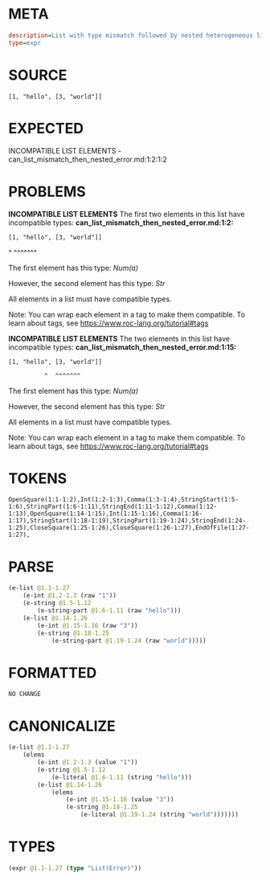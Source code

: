 # META
~~~ini
description=List with type mismatch followed by nested heterogeneous list
type=expr
~~~
# SOURCE
~~~roc
[1, "hello", [3, "world"]]
~~~
# EXPECTED
INCOMPATIBLE LIST ELEMENTS - can_list_mismatch_then_nested_error.md:1:2:1:2
# PROBLEMS
**INCOMPATIBLE LIST ELEMENTS**
The first two elements in this list have incompatible types:
**can_list_mismatch_then_nested_error.md:1:2:**
```roc
[1, "hello", [3, "world"]]
```
 ^  ^^^^^^^

The first element has this type:
    _Num(a)_

However, the second element has this type:
    _Str_

All elements in a list must have compatible types.

Note: You can wrap each element in a tag to make them compatible.
To learn about tags, see <https://www.roc-lang.org/tutorial#tags>

**INCOMPATIBLE LIST ELEMENTS**
The two elements in this list have incompatible types:
**can_list_mismatch_then_nested_error.md:1:15:**
```roc
[1, "hello", [3, "world"]]
```
              ^  ^^^^^^^

The first element has this type:
    _Num(a)_

However, the second element has this type:
    _Str_

All elements in a list must have compatible types.

Note: You can wrap each element in a tag to make them compatible.
To learn about tags, see <https://www.roc-lang.org/tutorial#tags>

# TOKENS
~~~zig
OpenSquare(1:1-1:2),Int(1:2-1:3),Comma(1:3-1:4),StringStart(1:5-1:6),StringPart(1:6-1:11),StringEnd(1:11-1:12),Comma(1:12-1:13),OpenSquare(1:14-1:15),Int(1:15-1:16),Comma(1:16-1:17),StringStart(1:18-1:19),StringPart(1:19-1:24),StringEnd(1:24-1:25),CloseSquare(1:25-1:26),CloseSquare(1:26-1:27),EndOfFile(1:27-1:27),
~~~
# PARSE
~~~clojure
(e-list @1.1-1.27
	(e-int @1.2-1.3 (raw "1"))
	(e-string @1.5-1.12
		(e-string-part @1.6-1.11 (raw "hello")))
	(e-list @1.14-1.26
		(e-int @1.15-1.16 (raw "3"))
		(e-string @1.18-1.25
			(e-string-part @1.19-1.24 (raw "world")))))
~~~
# FORMATTED
~~~roc
NO CHANGE
~~~
# CANONICALIZE
~~~clojure
(e-list @1.1-1.27
	(elems
		(e-int @1.2-1.3 (value "1"))
		(e-string @1.5-1.12
			(e-literal @1.6-1.11 (string "hello")))
		(e-list @1.14-1.26
			(elems
				(e-int @1.15-1.16 (value "3"))
				(e-string @1.18-1.25
					(e-literal @1.19-1.24 (string "world")))))))
~~~
# TYPES
~~~clojure
(expr @1.1-1.27 (type "List(Error)"))
~~~
